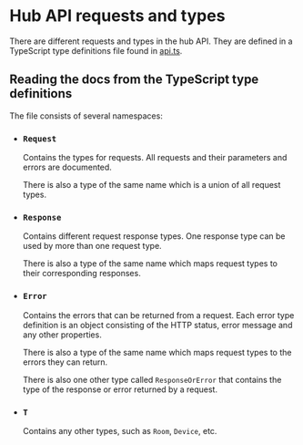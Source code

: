 # Hub API requests and types

There are different requests and types in the hub API. They are defined in a TypeScript type definitions file found in [api.ts](https://github.com/Home-modules/hub/blob/master/src/api.ts).

## Reading the docs from the TypeScript type definitions

The file consists of several namespaces:

- ### `Request`
  
  Contains the types for requests. All requests and their parameters and errors are documented.

  There is also a type of the same name which is a union of all request types.

- ### `Response`

  Contains different request response types. One response type can be used by more than one request type.

  There is also a type of the same name which maps request types to their corresponding responses.

- ### `Error`

  Contains the errors that can be returned from a request. Each error type definition is an object consisting of the HTTP status, error message and any other properties.

  There is also a type of the same name which maps request types to the errors they can return.

  There is also one other type called `ResponseOrError` that contains the type of the response or error returned by a request.

- ### `T`

  Contains any other types, such as `Room`, `Device`, etc.
